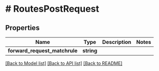 # # RoutesPostRequest

## Properties

Name | Type | Description | Notes
------------ | ------------- | ------------- | -------------
**forward_request_matchrule** | **string** |  |

[[Back to Model list]](../../README.md#models) [[Back to API list]](../../README.md#endpoints) [[Back to README]](../../README.md)
